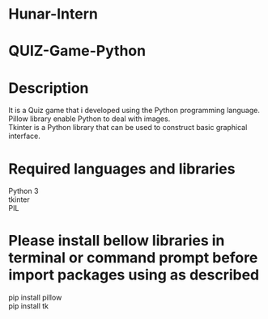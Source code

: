 # Hunar-Intern

# QUIZ-Game-Python

# Description

It is a Quiz game that i developed using the Python programming language.</br>
Pillow library enable Python to deal with images.</br>
Tkinter is a Python library that can be used to construct basic graphical interface.

# Required languages and libraries

Python 3</br>
tkinter</br>
PIL

# Please install bellow libraries in terminal or command prompt before import packages using as described

pip install pillow</br>
pip install tk
